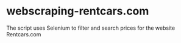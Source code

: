 # webscraping-rentcars.com

The script uses Selenium to filter and search prices for the website Rentcars.com 
